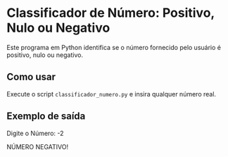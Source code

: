 # Classificador de Número: Positivo, Nulo ou Negativo

Este programa em Python identifica se o número fornecido pelo usuário é positivo, nulo ou negativo.

## Como usar

Execute o script `classificador_numero.py` e insira qualquer número real.

## Exemplo de saída

Digite o Número: -2

NÚMERO NEGATIVO!
